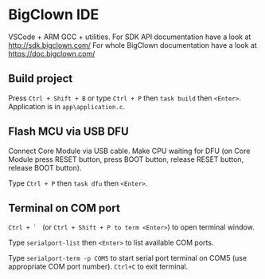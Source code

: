 # BigClown IDE

VSCode + ARM GCC + utilities.
For SDK API documentation have a look at http://sdk.bigclown.com/
For whole BigClown documentation have a look at https://doc.bigclown.com/

## Build project

Press `Ctrl + Shift + B` or type `Ctrl + P` then `task build` then `<Enter>`.
Application is in `app\application.c`.

## Flash MCU via USB DFU

Connect Core Module via USB cable. Make CPU waiting for DFU (on Core Module press RESET button, press BOOT button, release RESET button, release BOOT button).

Type `Ctrl + P` then `task dfu` then `<Enter>`.

## Terminal on COM port

``Ctrl + ` `` (or `Ctrl + Shift + P to term <Enter>`) to open terminal window.

Type `serialport-list` then `<Enter>` to list available COM ports.

Type `serialport-term -p COM5` to start serial port terminal on COM5 (use appropriate COM port number). `Ctrl+C` to exit terminal.
